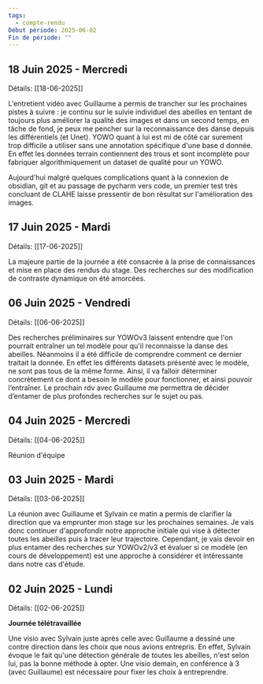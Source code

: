 ```yaml
---
tags:
  - compte-rendu
Début période: 2025-06-02
Fin de période: ""
---
```

## 18 Juin 2025 - Mercredi
Détails: [[18-06-2025]]

L'entretient vidéo avec Guillaume a permis de trancher sur les prochaines pistes à suivre : je continu sur le suivie individuel des abeilles en tentant de toujours plus améliorer la qualité des images et dans un second temps, en tâche de fond, je peux me pencher sur la reconnaissance des danse depuis les différentiels (et Unet). YOWO quant à lui est mi de côté car surement trop difficile a utiliser sans une annotation spécifique d'une base d donnée. En effet les données terrain contiennent des trous et sont incomplète pour fabriquer algorithmiquement un dataset de qualité pour un YOWO. 

Aujourd'hui malgré quelques complications quant à la connexion de obsidian, git et au passage de pycharm vers code, un premier test très concluant de CLAHE laisse pressentir de bon résultat sur l'amélioration des images.  


## 17 Juin 2025 - Mardi
Détails: [[17-06-2025]]

La majeure partie de la journée a été consacrée à la prise de connaissances et mise en place des rendus du stage. Des recherches sur des modification de contraste dynamique on été amorcées. 


## 06 Juin 2025 - Vendredi
Détails: [[06-06-2025]]

Des recherches préliminaires sur YOWOv3 laissent entendre que l'on pourrait entraîner un tel modèle pour qu'il reconnaisse la danse des abeilles. Néanmoins il a été difficile de comprendre comment ce dernier traitait la donnée. En effet les différents datasets présenté avec le modèle, ne sont pas tous de la même forme. Ainsi, il va falloir déterminer concrètement ce dont a besoin le modèle pour fonctionner, et ainsi pouvoir l’entraîner. Le prochain rdv avec Guillaume me permettra de décider d’entamer de plus profondes recherches sur le sujet ou pas. 


## 04 Juin 2025 - Mercredi
Détails: [[04-06-2025]]

Réunion d'équipe


## 03 Juin 2025 - Mardi
Détails: [[03-06-2025]]

La réunion avec Guillaume et Sylvain ce matin a permis de clarifier la direction que va emprunter mon stage sur les prochaines semaines. 
Je vais donc continuer d'approfondir notre approche initiale qui vise à détecter toutes les abeilles puis à tracer leur trajectoire. Cependant, je vais devoir en plus entamer des recherches sur YOWOv2/v3 et évaluer si ce modèle (en cours de développement) est une approche à considérer et intéressante dans notre cas d'étude. 


## 02 Juin 2025 - Lundi
Détails: [[02-06-2025]]

**Journée télétravaillée**

Une visio avec Sylvain juste après celle avec Guillaume a dessiné une contre direction dans les choix que nous avions entrepris. En effet, Sylvain évoque le fait qu'une détection générale de toutes les abeilles, n'est selon lui, pas la bonne méthode à opter. Une visio demain, en conférence à 3 (avec Guillaume) est nécessaire pour fixer les choix à entreprendre.  